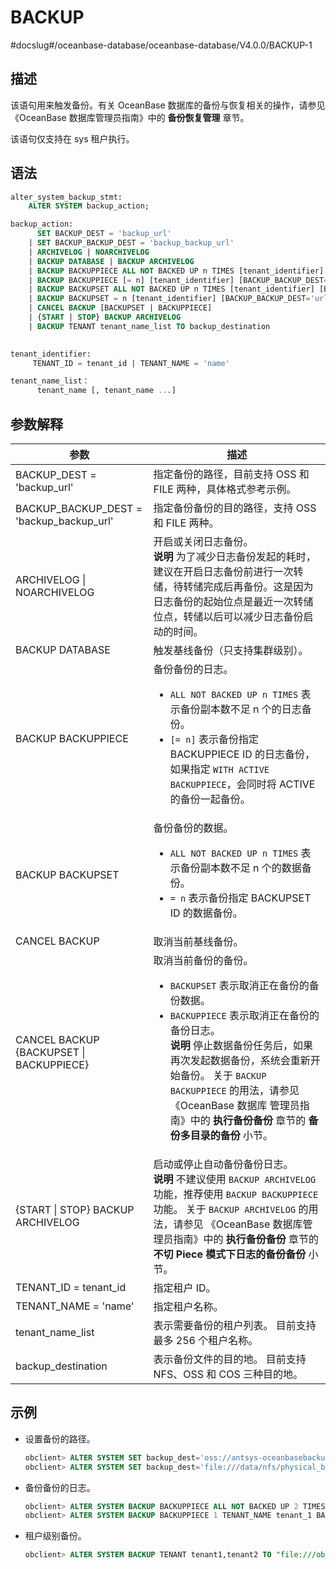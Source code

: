 # BACKUP 
#docslug#/oceanbase-database/oceanbase-database/V4.0.0/BACKUP-1


## 描述 

该语句用来触发备份。有关 OceanBase 数据库的备份与恢复相关的操作，请参见《OceanBase 数据库管理员指南》中的 **备份恢复管理** 章节。

该语句仅支持在 sys 租户执行。

## 语法 

```sql
alter_system_backup_stmt:
    ALTER SYSTEM backup_action;

backup_action:
      SET BACKUP_DEST = 'backup_url' 
    | SET BACKUP_BACKUP_DEST = 'backup_backup_url'
    | ARCHIVELOG | NOARCHIVELOG
    | BACKUP DATABASE | BACKUP ARCHIVELOG
    | BACKUP BACKUPPIECE ALL NOT BACKED UP n TIMES [tenant_identifier] [BACKUP_BACKUP_DEST='url']
    | BACKUP BACKUPPIECE [= n] [tenant_identifier] [BACKUP_BACKUP_DEST='url'] [WITH ACTIVE BACKUPPIECE]
    | BACKUP BACKUPSET ALL NOT BACKED UP n TIMES [tenant_identifier] [BACKUP_BACKUP_DEST='url']
    | BACKUP BACKUPSET = n [tenant_identifier] [BACKUP_BACKUP_DEST='url']
    | CANCEL BACKUP [BACKUPSET | BACKUPPIECE]
    | {START | STOP} BACKUP ARCHIVELOG
    | BACKUP TENANT tenant_name_list TO backup_destination
   

tenant_identifier:
     TENANT_ID = tenant_id | TENANT_NAME = 'name'

tenant_name_list：
      tenant_name [, tenant_name ...]
```



## 参数解释 


|      **参数**           |       **描述**    |
|-------------------------|------------------|
| BACKUP_DEST = 'backup_url'               | 指定备份的路径，目前支持 OSS 和 FILE 两种，具体格式参考示例。      |
| BACKUP_BACKUP_DEST = 'backup_backup_url' | 指定备份备份的目的路径，支持 OSS 和 FILE 两种。                   |
| ARCHIVELOG \| NOARCHIVELOG               | 开启或关闭日志备份。 <br>**说明**  为了减少日志备份发起的耗时，建议在开启日志备份前进行一次转储，待转储完成后再备份。这是因为日志备份的起始位点是最近一次转储位点，转储以后可以减少日志备份启动的时间。 |
| BACKUP DATABASE                          | 触发基线备份（只支持集群级别）。   |
| BACKUP BACKUPPIECE                       | 备份备份的日志。 <ul><li> `ALL NOT BACKED UP n TIMES` 表示备份副本数不足 n 个的日志备份。</li>   <li> `[= n]` 表示备份指定 BACKUPPIECE ID 的日志备份，如果指定 `WITH ACTIVE BACKUPPIECE`，会同时将 ACTIVE 的备份一起备份。</li></ul>    |
| BACKUP BACKUPSET                         | 备份备份的数据。 <ul><li> `ALL NOT BACKED UP n TIMES` 表示备份副本数不足 n 个的数据备份。</li>   <li> `= n` 表示备份指定 BACKUPSET ID 的数据备份。</li></ul>    |
| CANCEL BACKUP                            | 取消当前基线备份。  |
| CANCEL BACKUP {BACKUPSET \| BACKUPPIECE} | 取消当前备份的备份。 <ul><li> `BACKUPSET` 表示取消正在备份的备份数据。 </li>   <li> `BACKUPPIECE` 表示取消正在备份的备份日志。    <br>**说明**  停止数据备份任务后，如果再次发起数据备份，系统会重新开始备份。 关于 `BACKUP BACKUPPIECE` 的用法，请参见 《OceanBase 数据库 管理员指南》中的 **执行备份备份** 章节的 **备份多目录的备份** 小节。</li></ul> |
| {START \| STOP} BACKUP ARCHIVELOG        | 启动或停止自动备份备份日志。 <br>**说明**  不建议使用 `BACKUP ARCHIVELOG` 功能，推荐使用 `BACKUP BACKUPPIECE` 功能。 关于 `BACKUP ARCHIVELOG` 的用法，请参见 《OceanBase 数据库管理员指南》中的 **执行备份备份** 章节的 **不切 Piece 模式下日志的备份备份** 小节。     |
| TENANT_ID = tenant_id                    | 指定租户 ID。  |
| TENANT_NAME = 'name'                     | 指定租户名称。 |
| tenant_name_list                         | 表示需要备份的租户列表。 目前支持最多 256 个租户名称。       |
| backup_destination                       | 表示备份文件的目的地。 目前支持 NFS、OSS 和 COS 三种目的地。 |



## 示例 

* 设置备份的路径。

  ```sql
  obclient> ALTER SYSTEM SET backup_dest='oss://antsys-oceanbasebackup/backup_dir?host=xxx&access_id=xxx&access_key=xxx';
  obclient> ALTER SYSTEM SET backup_dest='file:///data/nfs/physical_backup_dir';
  ```

  

* 备份备份的日志。

  ```sql
  obclient> ALTER SYSTEM BACKUP BACKUPPIECE ALL NOT BACKED UP 2 TIMES BACKUP_BACKUP_DEST= 'file:///ob_backup_backup/ob_cluster_1_backup_piece_20200125';
  obclient> ALTER SYSTEM BACKUP BACKUPPIECE 1 TENANT_NAME tenant_1 BACKUP_BACKUP_DEST= 'file:///ob_backup_backup/ob_cluster_1_backup_piece_20200225';
  ```

  

* 租户级别备份。

  ```sql
  obclient> ALTER SYSTEM BACKUP TENANT tenant1,tenant2 TO "file:///ob_backup/";
  ```

  



